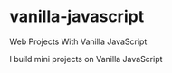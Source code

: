 # vanilla-javascript

Web Projects With Vanilla JavaScript

I build mini projects on Vanilla JavaScript 
